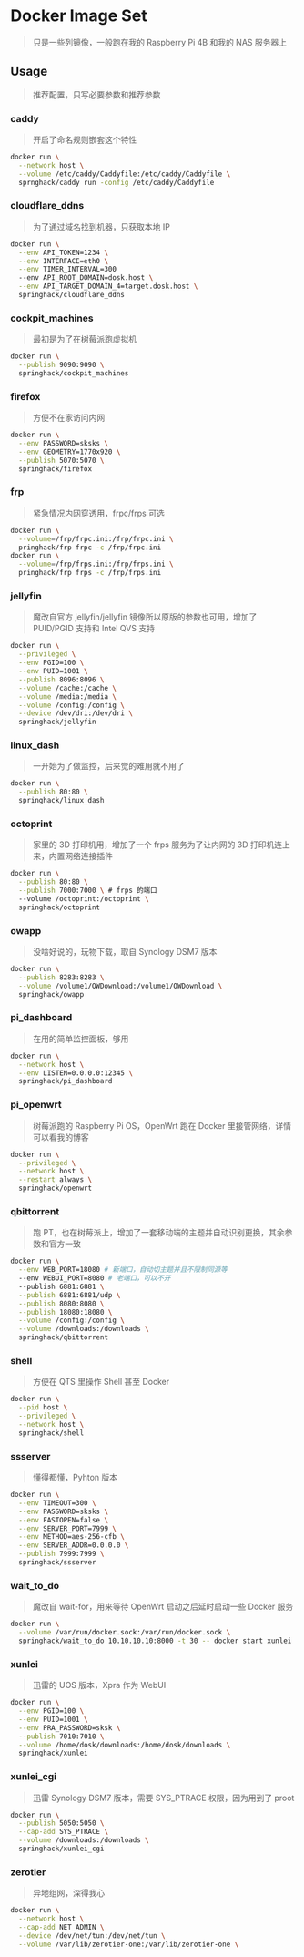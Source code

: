 # Docker Image Set

> 只是一些列镜像，一般跑在我的 Raspberry Pi 4B 和我的 NAS 服务器上

## Usage

> 推荐配置，只写必要参数和推荐参数

### caddy

> 开启了命名规则嵌套这个特性

```bash
docker run \
  --network host \
  --volume /etc/caddy/Caddyfile:/etc/caddy/Caddyfile \
  sprnghack/caddy run -config /etc/caddy/Caddyfile
```

### cloudflare_ddns

> 为了通过域名找到机器，只获取本地 IP

```bash
docker run \
  --env API_TOKEN=1234 \
  --env INTERFACE=eth0 \
  --env TIMER_INTERVAL=300
  --env API_ROOT_DOMAIN=dosk.host \
  --env API_TARGET_DOMAIN_4=target.dosk.host \
  springhack/cloudflare_ddns
```

### cockpit_machines

> 最初是为了在树莓派跑虚拟机

```bash
docker run \
  --publish 9090:9090 \
  springhack/cockpit_machines
```

### firefox

> 方便不在家访问内网

```bash
docker run \
  --env PASSWORD=sksks \
  --env GEOMETRY=1770x920 \
  --publish 5070:5070 \
  springhack/firefox
```

### frp

> 紧急情况内网穿透用，frpc/frps 可选

```bash
docker run \
  --volume=/frp/frpc.ini:/frp/frpc.ini \
  pringhack/frp frpc -c /frp/frpc.ini
docker run \
  --volume=/frp/frps.ini:/frp/frps.ini \
  pringhack/frp frps -c /frp/frps.ini
```

### jellyfin

> 魔改自官方 jellyfin/jellyfin 镜像所以原版的参数也可用，增加了 PUID/PGID 支持和 Intel QVS 支持

```bash
docker run \
  --privileged \
  --env PGID=100 \
  --env PUID=1001 \
  --publish 8096:8096 \
  --volume /cache:/cache \
  --volume /media:/media \
  --volume /config:/config \
  --device /dev/dri:/dev/dri \
  springhack/jellyfin
```

### linux_dash

> 一开始为了做监控，后来觉的难用就不用了

```bash
docker run \
  --publish 80:80 \
  springhack/linux_dash
```

### octoprint

> 家里的 3D 打印机用，增加了一个 frps 服务为了让内网的 3D 打印机连上来，内置网络连接插件

```bash
docker run \
  --publish 80:80 \
  --publish 7000:7000 \ # frps 的端口
  --volume /octoprint:/octoprint \
  springhack/octoprint
```

### owapp

> 没啥好说的，玩物下载，取自 Synology DSM7 版本

```bash
docker run \
  --publish 8283:8283 \
  --volume /volume1/OWDownload:/volume1/OWDownload \
  springhack/owapp
```

### pi_dashboard

> 在用的简单监控面板，够用

```bash
docker run \
  --network host \
  --env LISTEN=0.0.0.0:12345 \
  springhack/pi_dashboard
```

### pi_openwrt

> 树莓派跑的 Raspberry Pi OS，OpenWrt 跑在 Docker 里接管网络，详情可以看我的博客

```bash
docker run \
  --privileged \
  --network host \
  --restart always \
  springhack/openwrt
```

### qbittorrent

> 跑 PT，也在树莓派上，增加了一套移动端的主题并自动识别更换，其余参数和官方一致

```bash
docker run \
  --env WEB_PORT=18080 # 新端口，自动切主题并且不限制同源等
  --env WEBUI_PORT=8080 # 老端口，可以不开
  --publish 6881:6881 \
  --publish 6881:6881/udp \
  --publish 8080:8080 \
  --publish 18080:18080 \
  --volume /config:/config \
  --volume /downloads:/downloads \
  springhack/qbittorrent
```

### shell

> 方便在 QTS 里操作 Shell 甚至 Docker

```bash
docker run \
  --pid host \
  --privileged \
  --network host \
  springhack/shell
```

### ssserver

> 懂得都懂，Pyhton 版本

```bash
docker run \
  --env TIMEOUT=300 \
  --env PASSWORD=sksks \
  --env FASTOPEN=false \
  --env SERVER_PORT=7999 \
  --env METHOD=aes-256-cfb \
  --env SERVER_ADDR=0.0.0.0 \
  --publish 7999:7999 \
  springhack/ssserver
```

### wait_to_do

> 魔改自 wait-for，用来等待 OpenWrt 启动之后延时启动一些 Docker 服务

```bash
docker run \
  --volume /var/run/docker.sock:/var/run/docker.sock \
  springhack/wait_to_do 10.10.10.10:8000 -t 30 -- docker start xunlei
```

### xunlei

> 迅雷的 UOS 版本，Xpra 作为 WebUI

```bash
docker run \
  --env PGID=100 \
  --env PUID=1001 \
  --env PRA_PASSWORD=sksk \
  --publish 7010:7010 \
  --volume /home/dosk/downloads:/home/dosk/downloads \
  springhack/xunlei
```

### xunlei_cgi

> 迅雷 Synology DSM7 版本，需要 SYS_PTRACE 权限，因为用到了 proot

```bash
docker run \
  --publish 5050:5050 \
  --cap-add SYS_PTRACE \
  --volume /downloads:/downloads \
  springhack/xunlei_cgi
```

### zerotier

> 异地组网，深得我心

```bash
docker run \
  --network host \
  --cap-add NET_ADMIN \
  --device /dev/net/tun:/dev/net/tun \
  --volume /var/lib/zerotier-one:/var/lib/zerotier-one \
```

